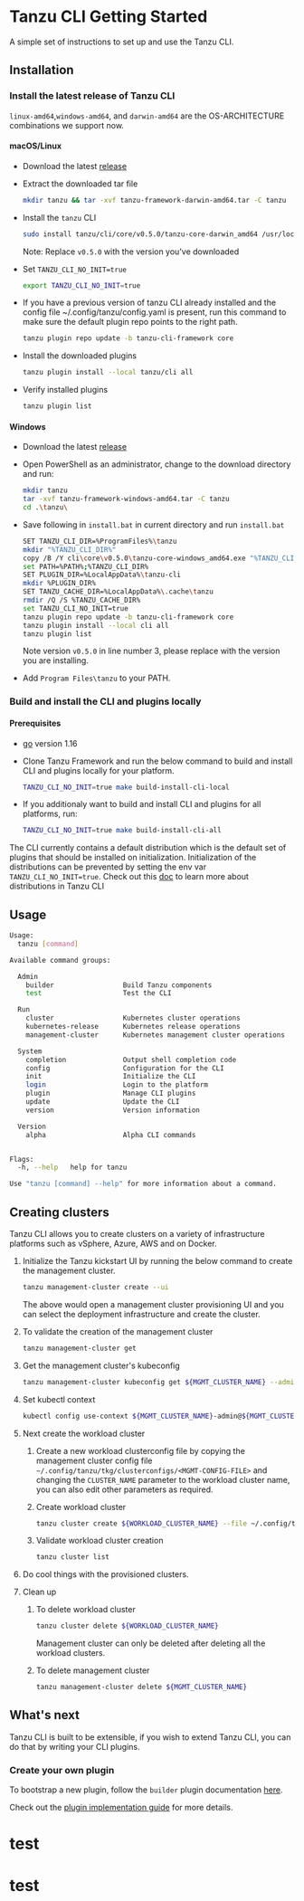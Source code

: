 # Tanzu CLI Getting Started

A simple set of instructions to set up and use the Tanzu CLI.

## Installation

### Install the latest release of Tanzu CLI

`linux-amd64`,`windows-amd64`, and `darwin-amd64` are the OS-ARCHITECTURE
combinations we support now.

#### macOS/Linux

- Download the latest [release](https://github.com/vmware-tanzu/tanzu-framework/releases/latest)

- Extract the downloaded tar file

  ```sh
  mkdir tanzu && tar -xvf tanzu-framework-darwin-amd64.tar -C tanzu
  ```

- Install the `tanzu` CLI

  ```sh
  sudo install tanzu/cli/core/v0.5.0/tanzu-core-darwin_amd64 /usr/local/bin/tanzu
  ```

  Note: Replace `v0.5.0` with the version you've downloaded

- Set `TANZU_CLI_NO_INIT=true`

  ```sh
  export TANZU_CLI_NO_INIT=true
  ```

- If you have a previous version of tanzu CLI already installed and the config file ~/.config/tanzu/config.yaml is present, run this command to make sure the default plugin repo points to the right path.

  ```sh
  tanzu plugin repo update -b tanzu-cli-framework core
  ```

- Install the downloaded plugins

  ```sh
  tanzu plugin install --local tanzu/cli all
  ```

- Verify installed plugins

  ```sh
  tanzu plugin list
  ```

#### Windows

- Download the latest [release](https://github.com/vmware-tanzu/tanzu-framework/releases/latest)

- Open PowerShell as an administrator, change to the download directory and run:

  ```sh
  mkdir tanzu
  tar -xvf tanzu-framework-windows-amd64.tar -C tanzu
  cd .\tanzu\
  ```

- Save following in `install.bat` in current directory and run `install.bat`

  ```sh
  SET TANZU_CLI_DIR=%ProgramFiles%\tanzu
  mkdir "%TANZU_CLI_DIR%"
  copy /B /Y cli\core\v0.5.0\tanzu-core-windows_amd64.exe "%TANZU_CLI_DIR%\tanzu.exe"
  set PATH=%PATH%;%TANZU_CLI_DIR%
  SET PLUGIN_DIR=%LocalAppData%\tanzu-cli
  mkdir %PLUGIN_DIR%
  SET TANZU_CACHE_DIR=%LocalAppData%\.cache\tanzu
  rmdir /Q /S %TANZU_CACHE_DIR%
  set TANZU_CLI_NO_INIT=true
  tanzu plugin repo update -b tanzu-cli-framework core
  tanzu plugin install --local cli all
  tanzu plugin list
  ```

  Note version `v0.5.0` in line number 3, please replace with the version you are installing.

- Add `Program Files\tanzu` to your PATH.

### Build and install the CLI and plugins locally

#### Prerequisites

- [go](https://golang.org/dl/) version 1.16

- Clone Tanzu Framework and run the below command to build and install CLI and
  plugins locally for your platform.

  ```sh
  TANZU_CLI_NO_INIT=true make build-install-cli-local
  ```

- If you additionaly want to build and install CLI and plugins for all platforms, run:

  ```sh
  TANZU_CLI_NO_INIT=true make build-install-cli-all
  ```

The CLI currently contains a default distribution which is the default set of plugins that should be installed on
initialization. Initialization of the distributions can be prevented by setting the env var `TANZU_CLI_NO_INIT=true`.
Check out this [doc](../cli/plugin_implementation_guide.md#Distributions) to learn more about distributions in Tanzu CLI

## Usage

```sh
Usage:
  tanzu [command]

Available command groups:

  Admin
    builder                 Build Tanzu components
    test                    Test the CLI

  Run
    cluster                 Kubernetes cluster operations
    kubernetes-release      Kubernetes release operations
    management-cluster      Kubernetes management cluster operations

  System
    completion              Output shell completion code
    config                  Configuration for the CLI
    init                    Initialize the CLI
    login                   Login to the platform
    plugin                  Manage CLI plugins
    update                  Update the CLI
    version                 Version information

  Version
    alpha                   Alpha CLI commands


Flags:
  -h, --help   help for tanzu

Use "tanzu [command] --help" for more information about a command.
```

## Creating clusters

Tanzu CLI allows you to create clusters on a variety of infrastructure platforms
such as vSphere, Azure, AWS and on Docker.

1. Initialize the Tanzu kickstart UI by running the below command to create the
management cluster.

   ```sh
   tanzu management-cluster create --ui
   ```

   The above would open a management cluster provisioning UI and you can select the
   deployment infrastructure and create the cluster.

1. To validate the creation of the management cluster

   ```sh
   tanzu management-cluster get
   ```

1. Get the management cluster's kubeconfig

   ```sh
   tanzu management-cluster kubeconfig get ${MGMT_CLUSTER_NAME} --admin
   ```

1. Set kubectl context

   ```sh
   kubectl config use-context ${MGMT_CLUSTER_NAME}-admin@${MGMT_CLUSTER_NAME}
   ```

1. Next create the workload cluster

   1. Create a new workload clusterconfig file by copying the management cluster config file
      `~/.config/tanzu/tkg/clusterconfigs/<MGMT-CONFIG-FILE>` and changing the `CLUSTER_NAME` parameter
      to the workload cluster name, you can also edit other parameters as required.
   1. Create workload cluster

      ```sh
      tanzu cluster create ${WORKLOAD_CLUSTER_NAME} --file ~/.config/tanzu/tkg/clusterconfigs/workload.yaml
      ```

   1. Validate workload cluster creation

      ```sh
      tanzu cluster list
      ```

1. Do cool things with the provisioned clusters.
1. Clean up

   1. To delete workload cluster

      ```sh
      tanzu cluster delete ${WORKLOAD_CLUSTER_NAME}
      ```

      Management cluster can only be deleted after deleting all the workload clusters.

   1. To delete management cluster

      ```sh
      tanzu management-cluster delete ${MGMT_CLUSTER_NAME}
      ```

## What's next

Tanzu CLI is built to be extensible, if you wish to extend Tanzu CLI, you can do
that by writing your CLI plugins.

### Create your own plugin

To bootstrap a new plugin, follow the `builder` plugin documentation [here](../../cmd/cli/plugin-admin/builder/README.md).

Check out the [plugin implementation guide](../cli/plugin_implementation_guide.md) for more details.


# test
# test
